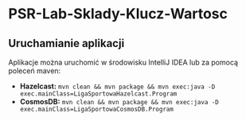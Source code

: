 # PSR-Lab-Sklady-Klucz-Wartosc

## Uruchamianie aplikacji
Aplikacje można uruchomić w środowisku IntelliJ IDEA lub za pomocą poleceń maven:
- **Hazelcast:** `mvn clean && mvn package && mvn exec:java -D exec.mainClass=LigaSportowaHazelcast.Program`
- **CosmosDB:** `mvn clean && mvn package && mvn exec:java -D exec.mainClass=LigaSportowaCosmosDB.Program`

